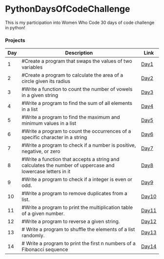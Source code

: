 # PythonDaysOfCodeChallenge

This is my participation into Women Who Code 30 days of code challenge in python!

### Projects

| Day | Description                                                                                                | Link                                                                                                                  |
| --- | ---------------------------------------------------------------------------------------------------------- | --------------------------------------------------------------------------------------------------------------------- |
| 1   | #Create a program that swaps the values of two variables                                                   | <a href="https://github.com/asmaaHamdym/PythonDaysOfCodeChallenge/blob/main/01-swap.py">Day1</a>                      |
| 2   | #Create a program to calculate the area of a circle given its radius                                       | <a href="https://github.com/asmaaHamdym/PythonDaysOfCodeChallenge/blob/main/02-areaOfCircle.py">Day2</a>              |
| 3   | #Write a function to count the number of vowels in a given string                                          | <a href="https://github.com/asmaaHamdym/PythonDaysOfCodeChallenge/blob/main/03-noOfVowels.py">Day3<a>                 |
| 4   | #Write a program to find the sum of all elements in a list                                                 | <a href="https://github.com/asmaaHamdym/PythonDaysOfCodeChallenge/blob/main/04-listSum.py">Day4<a>                    |
| 5   | #Write a program to find the maximum and minimum values in a list                                          | <a href="https://github.com/asmaaHamdym/PythonDaysOfCodeChallenge/blob/main/05-maxAndMin.py">Day5<a>                  |
| 6   | #Write a program to count the occurrences of a specific character in a string                              | <a href="https://github.com/asmaaHamdym/PythonDaysOfCodeChallenge/blob/main/06-countOccurrences.py">Day6<a>           |
| 7   | #Write a program to check if a number is positive, negative, or zero                                       | <a href="https://github.com/asmaaHamdym/PythonDaysOfCodeChallenge/blob/main/07-positiveOrNegative.py">Day7<a>         |
| 8   | #Write a function that accepts a string and calculates the number of uppercase and lowercase letters in it | <a href="https://github.com/asmaaHamdym/PythonDaysOfCodeChallenge/blob/main/08-noOfUppercaseLowercase.py">Day8<a>     |
| 9   | #Write a program to check if a integer is even or odd.                                                     | <a href="https://github.com/asmaaHamdym/PythonDaysOfCodeChallenge/blob/main/09-oddOrEven.py">Day9<a>                  |
| 10  | #Write a program to remove duplicates from a list.                                                         | <a href="https://github.com/asmaaHamdym/PythonDaysOfCodeChallenge/blob/main/10-removeDuplictes.py">Day10<a>           |
| 11  | #Write a program to print the multiplication table of a given number.                                      | <a href="https://github.com/asmaaHamdym/PythonDaysOfCodeChallenge/blob/main/11-numberMultiplicationTable.py">Day11<a> |
| 12  | #Write a program to reverse a given string.                                                                | <a href="https://github.com/asmaaHamdym/PythonDaysOfCodeChallenge/blob/main/12-reverseString.py">Day12<a>             |
| 13  | # Write a program to shuffle the elements of a list randomly.                                              | <a href="https://github.com/asmaaHamdym/PythonDaysOfCodeChallenge/blob/main/13-shuffleList.py">Day13<a>               |
| 14  | # Write a program to print the first n numbers of a Fibonacci sequence                                     | <a href="https://github.com/asmaaHamdym/PythonDaysOfCodeChallenge/blob/main/14-FibonacciSequence.py">Day14<a>         |
